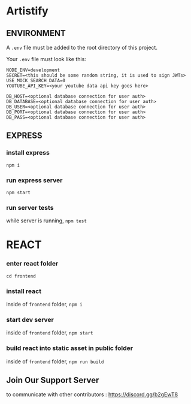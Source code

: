 # Artistify

## ENVIRONMENT 

A `.env` file must be added to the root directory of this project.

Your `.env` file must look like this:

```
NODE_ENV=development
SECRET=<this should be some random string, it is used to sign JWTs>
USE_MOCK_SEARCH_DATA=0
YOUTUBE_API_KEY=<your youtube data api key goes here>

DB_HOST=<optional database connection for user auth>
DB_DATABASE=<optional database connection for user auth>
DB_USER=<optional database connection for user auth>
DB_PORT=<optional database connection for user auth>
DB_PASS=<optional database connection for user auth>
```

## EXPRESS

### install express

`npm i`

### run express server

`npm start`

### run server tests

while server is running,
`npm test`

# REACT

### enter react folder

`cd frontend`

### install react

inside of `frontend` folder,
`npm i`

### start dev server

inside of `frontend` folder,
`npm start`

### build react into static asset in public folder

inside of `frontend` folder,
`npm run build`

## Join Our Support Server

to communicate with other contributors : https://discord.gg/b2gEwT8
